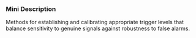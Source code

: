 ### Mini Description

Methods for establishing and calibrating appropriate trigger levels that balance sensitivity to genuine signals against robustness to false alarms.
